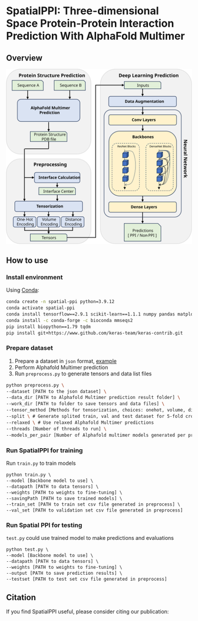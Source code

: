 # SpatialPPI: Three-dimensional Space Protein-Protein Interaction Prediction With AlphaFold Multimer

## Overview

![flowchart-1695271438396-1](assets/flowchart-1695271438396-1.svg)

## How to use

### Install environment

Using [Conda](https://www.anaconda.com/):

```bash
conda create -n spatial-ppi python=3.9.12
conda activate spatial-ppi
conda install tensorflow==2.9.1 scikit-learn==1.1.1 numpy pandas matplotlib
conda install -c conda-forge -c bioconda mmseqs2
pip install biopython==1.79 tqdm
pip install git+https://www.github.com/keras-team/keras-contrib.git
```

### Prepare dataset

1. Prepare a dataset in `json` format, [example](https://github.com/ohuelab/SpatialPPI/blob/main/data/example_dataset.json)
2. Perform Alphafold Multimer prediction
3. Run `preprocess.py` to generate tensors and data list files

```bash
python preprocess.py \
--dataset [PATH to the json dataset] \
--data_dir [PATH to Alphafold Multimer prediction result folder] \
--work_dir [PATH to folder to save tensors and data files] \
--tensor_method [Methods for tensorization, choices: onehot, volume, distance, all] \
--split \ # Generate splited train, val and test dataset for 5-fold cross validation
--relaxed \ # Use relaxed Alphafold Multimer predictions
--threads [Number of threads to run] \
--models_per_pair [Number of Alphafold multimer models generated per protein pair]
```



### Run SpatialPPI for training

Run `train.py` to train models

```shell
python train.py \
--model [Backbone model to use] \
--datapath [PATH to data tensors] \
--weights [PATH to weights to fine-tuning] \
--savingPath [PATH to save trained models] \
--train_set [PATH to train set csv file generated in preprocess] \
--val_set [PATH to validation set csv file generated in preprocess]
```



### Run Spatial PPI for testing

`test.py` could use trained model to make predictions and evaluations

```shell
python test.py \
--model [Backbone model to use] \
--datapath [PATH to data tensors] \
--weights [PATH to weights to fine-tuning] \
--output [PATH to save prediction results] \
--testset [PATH to test set csv file generated in preprocess]
```





## Citation

If you find SpatialPPI useful, please consider citing our publication:


